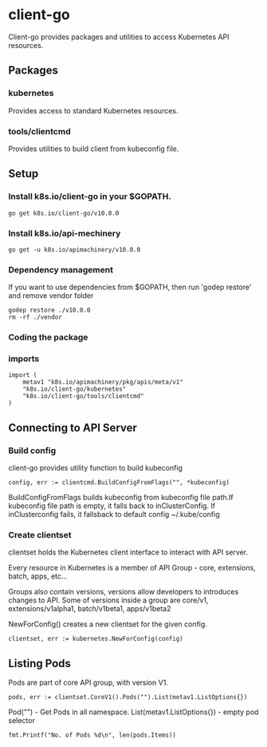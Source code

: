 
# client-go
Client-go provides packages and utilities to access Kubernetes API resources.

## Packages
### kubernetes
Provides access to standard Kubernetes resources.

### tools/clientcmd
Provides utilities to build client from kubeconfig file.

## Setup

### Install k8s.io/client-go in your $GOPATH. 
```
go get k8s.io/client-go/v10.0.0
```

### Install k8s.io/api-mechinery
```
go get -u k8s.io/apimachinery/v10.0.0
```

### Dependency management
If you want to use dependencies from $GOPATH, then run 'godep restore' and remove vendor folder 
```
godep restore ./v10.0.0
rm -rf ./vendor
```


### Coding the package

### imports
```
import (
	metav1 "k8s.io/apimachinery/pkg/apis/meta/v1"
	"k8s.io/client-go/kubernetes"
	"k8s.io/client-go/tools/clientcmd"
)
```

## Connecting to API Server

### Build config
client-go provides utility function to build kubeconfig
```
config, err := clientcmd.BuildConfigFromFlags("", *kubeconfig)
```
BuildConfigFromFlags builds kubeconfig from kubeconfig file path.If kubeconfig file path is empty, it falls back to inClusterConfig. If inClusterconfig fails, it fallsback to default config ~/.kube/config 

### Create clientset
clientset holds the Kubernetes client interface to interact with API server.

Every resource in Kubernetes is a member of API Group - core, extensions, batch, apps, etc...

Groups also contain versions, versions allow developers to introduces changes to API. Some of versions inside a group are core/v1, extensions/v1alpha1, batch/v1beta1, apps/v1beta2

NewForConfig() creates a new clientset for the given config.
```
clientset, err := kubernetes.NewForConfig(config)
```

## Listing Pods
Pods are part of core API group, with version V1. 
```
pods, err := clientset.CoreV1().Pods("").List(metav1.ListOptions{})
```
Pod("") - Get Pods in all namespace.
List(metav1.ListOptions{}) - empty pod selector

```
fmt.Printf("No. of Pods %d\n", len(pods.Items))
```


